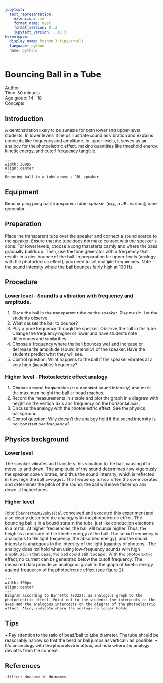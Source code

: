 ```yaml
---
jupytext:
  text_representation:
    extension: .md
    format_name: myst
    format_version: 0.13
    jupytext_version: 1.10.3
kernelspec:
  display_name: Python 3 (ipykernel)
  language: python
  name: python3
---
```


# Bouncing Ball in a Tube


Author:     \
Time:	30 minutes\
Age group:	14 - 18\
Concepts:	

## Introduction
A demonstration likely to be suitable for both lower and upper-level students. In lower levels, it helps illustrate sound as vibration and explains concepts like frequency and amplitude. In upper levels, it serves as an analogy for the photoelectric effect, making quantities like threshold energy, kinetic energy, and cutoff frequency tangible.

```{figure} dm83_figure1.PNG
---
width: 300px
align: center 
---
Bouncing ball in a tube above a JBL speaker.
```


## Equipment
Bead or ping pong ball; transparent tube; speaker (e.g., a JBL variant); tone generator.

## Preparation
Place the transparent tube over the speaker and connect a sound source to the speaker. Ensure that the tube does not make contact with the speaker's cone.
For lower levels, choose a song that starts calmly and where the bass gradually builds up. Then, use the tone generator with a frequency that results in a nice bounce of the ball.
In preparation for upper levels (analogy with the photoelectric effect), you need to set multiple frequencies. Note the sound intensity where the ball bounces fairly high at 100 Hz

## Procedure
### Lower level - Sound is a vibration with frequency and amplitude.
1. Place the ball in the transparent tube on the speaker. Play music. Let the students observe.
2. What causes the ball to bounce?
3. Play a pure frequency through the speaker. Observe the ball in the tube. Change the frequency higher or lower and have students note differences and similarities.
4. Choose a frequency where the ball bounces well and increase or decrease the amplitude (sound intensity) of the speaker. Have the students predict what they will see.
5. Control question: What happens to the ball if the speaker vibrates at a very high (inaudible) frequency?

### Higher level - Photoelectric effect analogy
1. Choose several frequencies (at a constant sound intensity) and mark the maximum height the ball or bead reaches.
2. Record the measurements in a table and plot the graph in a diagram with height on the vertical axis and frequency on the horizontal axis.
3. Discuss the analogy with the photoelectric effect. See the physics background.
4. Control question: Why doesn't the analogy hold if the sound intensity is not constant per frequency?


## Physics background
### Lower level 
The speaker vibrates and transfers this vibration to the ball, causing it to move up and down. The amplitude of the sound determines how vigorously the speaker cone vibrates, and thus the sound intensity, which is reflected in how high the ball averages.
The frequency is how often the cone vibrates and determines the pitch of the sound; the ball will move faster up and down at higher tones.

### Higher level
{cite:t}`barretto2022physical` conceived and executed this experiment and also clearly described the analogy with the photoelectric effect. The bouncing ball is in a bound state in the tube, just like conduction electrons in a metal. At higher frequencies, the ball will bounce higher. Thus, the height is a measure of the kinetic energy of the ball. The sound frequency is analogous to the light frequency (the absorbed energy), and the sound intensity is analogous to the intensity of the light (quantity of photons). The analogy does not hold when using low-frequency sounds with high amplitude. In that case, the ball could still 'escape'. With the photoelectric effect, no current can be generated below the cutoff frequency. The measured data provide an analogous graph to the graph of kinetic energy against frequency of the photoelectric effect (see figure 2).

```{figure} dm83_figure2.PNG
---
width: 300px
align: center 
---
Diagram according to Barretto (2022): an analogous graph to the photoelectric effect. Point out to the students the intercepts on the axes and the analogous intercepts on the diagram of the photoelectric effect. Also, indicate where the analogy no longer holds.
```


## Tips
• Pay attention to the ratio of bead/ball to tube diameter. The tube should be reasonably narrow so that the bead or ball jumps as vertically as possible.
• It's an analogy with the photoelectric effect, but note where the analogy deviates from the concept.

## References
```{bibliography}
:filter: docname in docnames

```